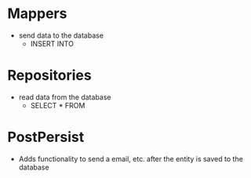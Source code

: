 # Mappers 
- send data to the database
  - INSERT INTO 

# Repositories
- read data from the database
  - SELECT * FROM


# PostPersist
- Adds functionality to send a email, etc. after the entity is saved to the database